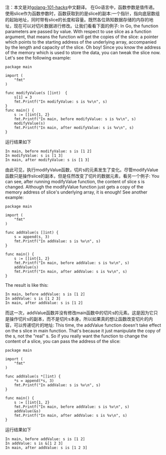 注：本文是对[golang-101-hacks](https://nanxiao.gitbooks.io/golang-101-hacks/)中文翻译。
在Go语言中，函数参数是值传递。使用slice作为函数参数时，函数获取到的是slice的副本:一个指针，指向底层数组的起始地址，同时带有slice的长度和容量。既然各位熟知数据存储的内存的地址，现在可以对切片数据进行修改。让我们看看下面的例子:
In Go, the function parameters are passed by value. With respect to use slice as a function argument, that means the function will get the copies of the slice: a pointer which points to the starting address of the underlying array, accompanied by the length and capacity of the slice. Oh boy! Since you know the address of the memory which is used to store the data, you can tweak the slice now. Let's see the following example:
```
package main

import (
    "fmt"
)

func modifyValue(s []int)  {
    s[1] = 3
    fmt.Printf("In modifyValue: s is %v\n", s)
}
func main() {
    s := []int{1, 2}
    fmt.Printf("In main, before modifyValue: s is %v\n", s)
    modifyValue(s)
    fmt.Printf("In main, after modifyValue: s is %v\n", s)
}
```
运行结果如下
```
In main, before modifyValue: s is [1 2]
In modifyValue: s is [1 3]
In main, after modifyValue: s is [1 3]
```
由此可见，执行modifyValue函数，切片s的元素发生了变化。尽管modifyValue函数只是操作slice的副本，但是任然改变了切片的数据元素，看另一个例子:
You can see, after running modifyValue function, the content of slice s is changed. Although the modifyValue function just gets a copy of the memory address of slice's underlying array, it is enough!
See another example:
```
package main

import (
    "fmt"
)

func addValue(s []int) {
    s = append(s, 3)
    fmt.Printf("In addValue: s is %v\n", s)
}

func main() {
    s := []int{1, 2}
    fmt.Printf("In main, before addValue: s is %v\n", s)
    addValue(s)
    fmt.Printf("In main, after addValue: s is %v\n", s)
}
```
The result is like this:
```
In main, before addValue: s is [1 2]
In addValue: s is [1 2 3]
In main, after addValue: s is [1 2]
```
而这一次，addValue函数并没有修改main函数中的切片s的元素。这是因为它只是操作切片s的副本，而不是切片s本身。所以如果真的想让函数改变切片的内容，可以传递切片的地址:
This time, the addValue function doesn't take effect on the s slice in main function. That's because it just manipulate the copy of the s, not the "real" s.
So if you really want the function to change the content of a slice, you can pass the address of the slice:
```
package main

import (
    "fmt"
)

func addValue(s *[]int) {
    *s = append(*s, 3)
    fmt.Printf("In addValue: s is %v\n", s)
}

func main() {
    s := []int{1, 2}
    fmt.Printf("In main, before addValue: s is %v\n", s)
    addValue(&s)
    fmt.Printf("In main, after addValue: s is %v\n", s)
}     
```
运行结果如下
```
In main, before addValue: s is [1 2]
In addValue: s is &[1 2 3]
In main, after addValue: s is [1 2 3]
```
